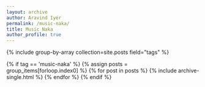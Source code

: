 ```yaml
---
layout: archive
author: Aravind Iyer
permalink: /music-naka/
title: Music Naka
author_profile: true
---
```


{% include group-by-array collection=site.posts field="tags" %}

{% if tag == 'music-naka' %}
  {% assign posts = group_items[forloop.index0] %}
  {% for post in posts %}
    {% include archive-single.html %}
  {% endfor %}
{% endif %}
